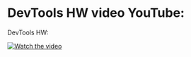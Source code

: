 DevTools HW video YouTube: 
=======
DevTools HW: 

[![Watch the video](https://ibb.co/71G9Njr)](https://youtu.be/xuy0wTCIzkI)
